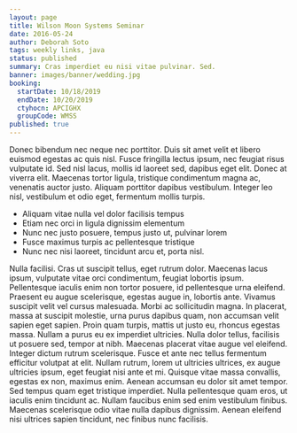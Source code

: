 ```yaml
---
layout: page
title: Wilson Moon Systems Seminar
date: 2016-05-24
author: Deborah Soto
tags: weekly links, java
status: published
summary: Cras imperdiet eu nisi vitae pulvinar. Sed.
banner: images/banner/wedding.jpg
booking:
  startDate: 10/18/2019
  endDate: 10/20/2019
  ctyhocn: APCIGHX
  groupCode: WMSS
published: true
---
```

Donec bibendum nec neque nec porttitor. Duis sit amet velit et libero euismod egestas ac quis nisl. Fusce fringilla lectus ipsum, nec feugiat risus vulputate id. Sed nisl lacus, mollis id laoreet sed, dapibus eget elit. Donec at viverra elit. Maecenas tortor ligula, tristique condimentum magna ac, venenatis auctor justo. Aliquam porttitor dapibus vestibulum. Integer leo nisl, vestibulum et odio eget, fermentum mollis turpis.

* Aliquam vitae nulla vel dolor facilisis tempus
* Etiam nec orci in ligula dignissim elementum
* Nunc nec justo posuere, tempus justo ut, pulvinar lorem
* Fusce maximus turpis ac pellentesque tristique
* Nunc nec nisi laoreet, tincidunt arcu et, porta nisl.

Nulla facilisi. Cras ut suscipit tellus, eget rutrum dolor. Maecenas lacus ipsum, vulputate vitae orci condimentum, feugiat lobortis ipsum. Pellentesque iaculis enim non tortor posuere, id pellentesque urna eleifend. Praesent eu augue scelerisque, egestas augue in, lobortis ante. Vivamus suscipit velit vel cursus malesuada. Morbi ac sollicitudin magna. In placerat, massa at suscipit molestie, urna purus dapibus quam, non accumsan velit sapien eget sapien. Proin quam turpis, mattis ut justo eu, rhoncus egestas massa. Nullam a purus eu ex imperdiet ultricies. Nulla dolor tellus, facilisis ut posuere sed, tempor at nibh. Maecenas placerat vitae augue vel eleifend. Integer dictum rutrum scelerisque. Fusce et ante nec tellus fermentum efficitur volutpat at elit. Nullam rutrum, lorem ut ultricies ultrices, ex augue ultricies ipsum, eget feugiat nisi ante et mi.
Quisque vitae massa convallis, egestas ex non, maximus enim. Aenean accumsan eu dolor sit amet tempor. Sed tempus quam eget tristique imperdiet. Nulla pellentesque quam eros, ut iaculis enim tincidunt ac. Nullam faucibus enim sed enim vestibulum finibus. Maecenas scelerisque odio vitae nulla dapibus dignissim. Aenean eleifend nisi ultrices sapien tincidunt, nec finibus nunc facilisis.
